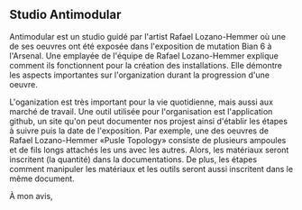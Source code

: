 ## Studio Antimodular

Antimodular est un studio guidé par l'artist Rafael Lozano-Hemmer où une de ses oeuvres ont été exposée dans l'exposition de mutation Bian 6 à l'Arsenal. Une emplayée de l'équipe de Rafael Lozano-Hemmer explique comment ils fonctionnent pour la création des installations. Elle démontre les aspects importantes sur l'organization durant la progression d'une oeuvre.

L'oganization est très important pour la vie quotidienne, mais aussi aux marché de travail. Une outil utilisée pour l'organisation est l'application github, un site qu'on peut documenter nos projest ainsi d'établir les étapes à suivre puis la date de l'exposition. Par exemple, une des oeuvres de Rafael Lozano-Hemmer «Pusle Topology» consiste de plusieurs ampoules et de fils longs attachés les uns avec les autres. Alors, les matériaux seront inscritent (la quantité) dans la documentations. De plus, les étapes comment manipuler les matériaux et les outils seront aussi inscritent dans le même document. 

À mon avis, 
